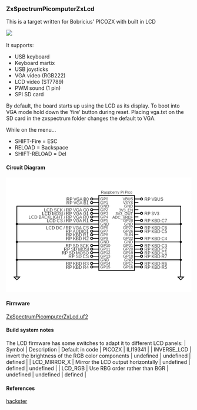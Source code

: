 ### ZxSpectrumPicomputerZxLcd
This is a target written for Bobricius' PICOZX with built in LCD 

<img src="docs/picozxlcd.png" width="300"/>

It supports:
* USB keyboard
* Keyboard martix
* USB joysticks
* VGA video (RGB222)
* LCD video (ST7789)
* PWM sound (1 pin)
* SPI SD card

By default, the board starts up using the LCD as its display.
To boot into VGA mode hold down the 'fire' button during reset.
Placing vga.txt on the SD card in the zxspectrum folder changes the default to VGA.


While on the menu...
* SHIFT-Fire = ESC
* RELOAD = Backspace
* SHIFT-RELOAD = Del

#### Circuit Diagram
![image](docs/ZxSpectrumPicomputerZxLcd.png)

#### Firmware
[ZxSpectrumPicomputerZxLcd.uf2](uf2/ZxSpectrumPicomputerZxLcd.uf2)

#### Build system notes
The LCD firmware has some switches to adapt it to different LCD panels:
| Symbol | Description | Default in code | PICOZX | ILI19341 |
| INVERSE_LCD | invert the brightness of the RGB color components | undefined | undefined | defined |
| LCD_MIRROR_X | Mirror the LCD output horizontally | undefined | defined | undefined |
| LCD_RGB | Use RBG order rather than BGR | undefined | undefined |  defined |


#### References
[hackster](https://www.hackster.io/news/peter-bobricius-misenko-s-picozx-lcd-is-the-handheld-sinclair-zx-spectrum-the-1980s-never-got-24c00f395b9d)


